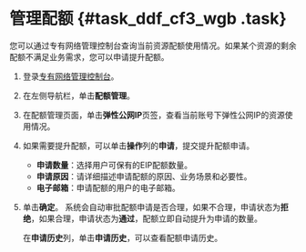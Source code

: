 # 管理配额 {#task_ddf_cf3_wgb .task}

您可以通过专有网络管理控制台查询当前资源配额使用情况。如果某个资源的剩余配额不满足业务需求，您可以申请提升配额。

1.  登录[专有网络管理控制台](https://vpcnext.console.aliyun.com)。
2.  在左侧导航栏，单击**配额管理**。
3.  在配额管理页面，单击**弹性公网IP**页签，查看当前账号下弹性公网IP的资源使用情况。
4.  如果需要提升配额，可以单击**操作**列的**申请**，提交提升配额申请。 
    -   **申请数量**：选择用户可保有的EIP配额数量。
    -   **申请原因**：请详细描述申请配额的原因、业务场景和必要性。
    -   **电子邮箱**：申请配额的用户的电子邮箱。
5.  单击**确定**。 系统会自动审批配额申请是否合理，如果不合理，申请状态为**拒绝**，如果合理，申请状态为**通过**，配额立即自动提升为申请的数量。

    在**申请历史**列，单击**申请历史**，可以查看配额申请历史。


